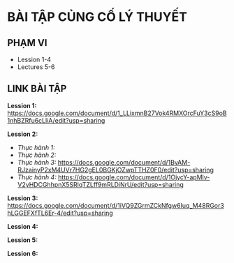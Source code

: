 # BÀI TẬP CỦNG CỐ LÝ THUYẾT

## PHẠM VI 
- Lession 1-4
- Lectures 5-6

## LINK BÀI TẬP
**Lession 1:** https://docs.google.com/document/d/1_LLixmnB27Vok4RMXOrcFuY3cS9oB1nhBZRfu6cLliA/edit?usp=sharing

**Lession 2:**
- *Thực hành 1:*
- *Thực hành 2:*
- *Thực hành 3:*  https://docs.google.com/document/d/1BvAM-RJzainyP2xM4UVr7HG2gEL0BGKjOZwpTTHZ0F0/edit?usp=sharing
- *Thực hành 4:* https://docs.google.com/document/d/1OjycY-apMlv-V2yHDCGhhpnX5SRlqTZLff9mRLDiNrU/edit?usp=sharing

**Lession 3:** https://docs.google.com/document/d/1iVQ9ZGrmZCkNfgw6Iuq_M48RGor3hLGGEFXfTL6Er-4/edit?usp=sharing

**Lession 4:** 

**Lession 5:** 

**Lession 6:** 
